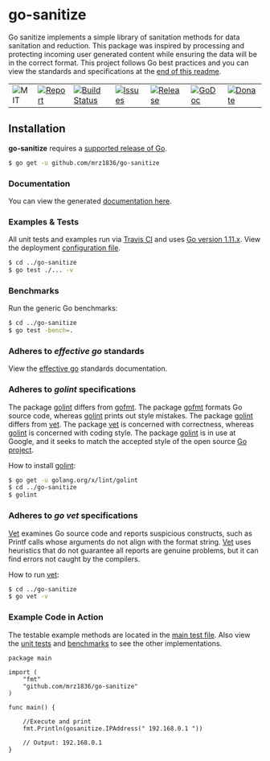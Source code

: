 # go-sanitize
Go sanitize implements a simple library of sanitation methods for data sanitation and reduction. This package was inspired by processing and protecting incoming user generated content while ensuring the data will be in the correct format. This project follows Go best practices and you can view the standards and specifications at the [end of this readme](https://github.com/mrz1836/go-sanitize#adheres-to-effective-go-standards).

| | | | | | | |
|-|-|-|-|-|-|-|
| ![MIT](https://img.shields.io/github/license/mrz1836/go-sanitize.svg?style=flat) | [![Report](https://goreportcard.com/badge/github.com/mrz1836/go-sanitize?style=flat)](https://goreportcard.com/report/github.com/mrz1836/go-sanitize)  |  [![Build Status](https://travis-ci.com/mrz1836/go-sanitize.svg?branch=master)](https://travis-ci.com/mrz1836/go-sanitize)   |  [![Issues](https://img.shields.io/github/issues/mrz1836/go-sanitize.svg?style=flat)](https://github.com/mrz1836/go-sanitize/issues) | [![Release](https://img.shields.io/github/release-pre/mrz1836/go-sanitize.svg?style=flat)](https://github.com/mrz1836/go-sanitize/releases) | [![GoDoc](https://godoc.org/github.com/mrz1836/go-sanitize?status.svg&style=flat)](https://godoc.org/github.com/mrz1836/go-sanitize) | [![Donate](https://img.shields.io/badge/donate-bitcoin-brightgreen.svg)](https://mrz1818.com/?tab=tips&af=go-sanitize) |


## Installation

**go-sanitize** requires a [supported release of Go](https://golang.org/doc/devel/release.html#policy).
```bash
$ go get -u github.com/mrz1836/go-sanitize
```

### Documentation
You can view the generated [documentation here](https://godoc.org/github.com/mrz1836/go-sanitize).

### Examples & Tests
All unit tests and examples run via [Travis CI](https://travis-ci.com/mrz1836/go-sanitize) and uses [Go version 1.11.x](https://golang.org/). View the deployment [configuration file](https://github.com/mrz1836/go-sanitize/blob/master/.travis.yml).
```bash
$ cd ../go-sanitize
$ go test ./... -v
```

### Benchmarks
Run the generic Go benchmarks:
```bash
$ cd ../go-sanitize
$ go test -bench=.
```

### Adheres to *effective go* standards
View the [effective go](https://golang.org/doc/effective_go.html) standards documentation.

### Adheres to *golint* specifications
The package [golint](https://github.com/golang/lint) differs from [gofmt](https://golang.org/cmd/gofmt/). The package [gofmt](https://golang.org/cmd/gofmt/) formats Go source code, whereas [golint](https://github.com/golang/lint) prints out style mistakes. The package [golint](https://github.com/golang/lint) differs from [vet](https://golang.org/cmd/vet/).
The package [vet](https://golang.org/cmd/vet/) is concerned with correctness, whereas [golint](https://github.com/golang/lint) is concerned with coding style.
The package [golint](https://github.com/golang/lint) is in use at Google, and it seeks to match the accepted style of the open source [Go project](https://golang.org/).

How to install [golint](https://github.com/golang/lint):
```bash
$ go get -u golang.org/x/lint/golint
$ cd ../go-sanitize
$ golint
```

### Adheres to *go vet* specifications
[Vet](https://golang.org/cmd/vet/) examines Go source code and reports suspicious constructs, such as Printf calls whose arguments
do not align with the format string. [Vet](https://golang.org/cmd/vet/) uses heuristics that do not guarantee all reports are genuine problems,
but it can find errors not caught by the compilers.

How to run [vet](https://golang.org/cmd/vet/):
```bash
$ cd ../go-sanitize
$ go vet -v
```

### Example Code in Action
The testable example methods are located in the [main test file](https://github.com/mrz1836/go-sanitize/blob/master/sanitize_test.go).
Also view the [unit tests](https://github.com/mrz1836/go-sanitize/blob/master/sanitize_test.go) and [benchmarks](https://github.com/mrz1836/go-sanitize/blob/master/sanitize_test.go) to see the other implementations.
```golang
package main

import (
	"fmt"
	"github.com/mrz1836/go-sanitize"
)

func main() {

	//Execute and print
	fmt.Println(gosanitize.IPAddress(" 192.168.0.1 "))

	// Output: 192.168.0.1
}
```
